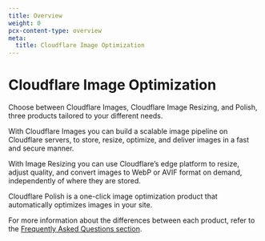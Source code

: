 ```yaml
---
title: Overview
weight: 0
pcx-content-type: overview
meta:
  title: Cloudflare Image Optimization
---
```


# Cloudflare Image Optimization

Choose between Cloudflare Images, Cloudflare Image Resizing, and Polish, three products tailored to your different needs.

With Cloudflare Images you can build a scalable image pipeline on Cloudflare servers, to store, resize, optimize, and deliver images in a fast and secure manner.

With Image Resizing you can use Cloudflare’s edge platform to resize, adjust quality, and convert images to WebP or AVIF format on demand, independently of where they are stored.

Cloudflare Polish is a one-click image optimization product that automatically optimizes images in your site.

For more information about the differences between each product, refer to the [Frequently Asked Questions section](/images/faq/).
